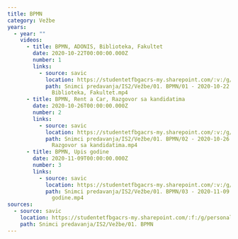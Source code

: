 ```yaml
---
title: BPMN
category: Vežbe
years:
  - year: ""
    videos:
      - title: BPMN, ADONIS, Biblioteka, Fakultet
        date: 2020-10-22T00:00:00.000Z
        number: 1
        links:
          - source: savic
            location: https://studentetfbgacrs-my.sharepoint.com/:v:/g/personal/sa190595d_student_etf_bg_ac_rs/EeYDhDacCa5Cs4JbbzkWvPgBoGEFz9mvV94WdvEsOkptbw
            path: Snimci predavanja/IS2/Vežbe/01. BPMN/01 - 2020-10-22 - BPMN, ADONIS,
              Biblioteka, Fakultet.mp4
      - title: BPMN, Rent a Car, Razgovor sa kandidatima
        date: 2020-10-26T00:00:00.000Z
        number: 2
        links:
          - source: savic
            location: https://studentetfbgacrs-my.sharepoint.com/:v:/g/personal/sa190595d_student_etf_bg_ac_rs/EXcgODB0kM5HsBnUfvneSycB8qFdLnfiAaSk2JGLjPH6yw
            path: Snimci predavanja/IS2/Vežbe/01. BPMN/02 - 2020-10-26 - BPMN, Rent a Car,
              Razgovor sa kandidatima.mp4
      - title: BPMN, Upis godine
        date: 2020-11-09T00:00:00.000Z
        number: 3
        links:
          - source: savic
            location: https://studentetfbgacrs-my.sharepoint.com/:v:/g/personal/sa190595d_student_etf_bg_ac_rs/EbjxdP9KnatPpxh0uYItYgQBsrA6zC8ifLaSePkELj9ljA
            path: Snimci predavanja/IS2/Vežbe/01. BPMN/03 - 2020-11-09 - BPMN, Upis
              godine.mp4
sources:
  - source: savic
    location: https://studentetfbgacrs-my.sharepoint.com/:f:/g/personal/sa190595d_student_etf_bg_ac_rs/EvWimObps_ZDuqhbslgh-sUBcGt-BCcU8o7BtYgOi06HBA
    path: Snimci predavanja/IS2/Vežbe/01. BPMN
---
```



